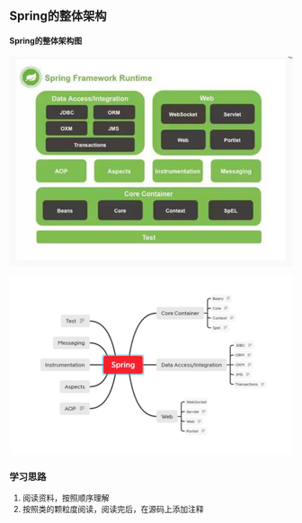 ## Spring的整体架构



#### Spring的整体架构图



![image-20210202110754844](static/image-20210202110754844.png)

![image-20210202110559995](static/image-20210202110559995.png)

[整体架构-思维导图]: ./docs/Spring.xmind





### 学习思路

1. 阅读资料，按照顺序理解
2. 按照类的颗粒度阅读，阅读完后，在源码上添加注释

